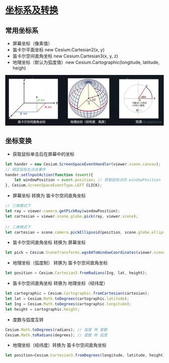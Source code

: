 # [坐标系及转换](https://juejin.cn/post/7057776364010602526)

## 常用坐标系

- 屏幕坐标（像素值）
- 笛卡尔平面坐标 new Cesium.Cartesian2(x, y)
- 笛卡尔空间直角坐标 new Cesium.Cartesian3(x, y, z)
- 地理坐标（默认为弧度值）new Cesium.Cartographic(longitude, latitude, heigh)

![alt text](../images/image.png)

## 坐标变换

- 获取鼠标单击后在屏幕中的坐标

```javascript
let hander = new Cesium.ScreenSpaceEventHandler(viewer.scene.canvas);
// 绑定鼠标左点击事件
hander.setlnputAction(function (event){
    let windowPosition = event.position; // 获取鼠标点的 windowPosition 
}, Cesium.ScreenSpaceEventType.LEFT CLICK);
```

- 屏幕坐标 转换为 笛卡尔空间直角坐标

```javascript
// 三维模式下
let ray = viewer.camera.getPickRay(windowPosition);
let cartesian = viewer.scene.globe.pick(ray, viewer.scene);

// 二维模式下
let cartesian = scene.camera.pickEllipsoid(position, scene.globe.ellipsoid);
```

- 笛卡尔空间直角坐标 转换为 屏幕坐标

```javascript
let pick = Cesium.SceneTransforms.wgs84ToWindowCoordinates(viewer.scene, cartesian);
```

- 地理坐标（弧度制） 转换为 笛卡尔空间直角坐标

```javascript
let position = Cesium.Cartesian3.fromRadians(Ing, lat, height);
```

- 笛卡尔空间直角坐标 转换为 地理坐标（经纬度）

```javascript
let cartographic = Cesium.Cartographic.fromCartesian(cartesian);
let lat = Cesium.Math.toDegrees(cartographic.latitude);
let Ing = Cesium.Math.toDegrees(cartographic.longitude);
let height = cartographic.height;
```

- 度数与弧度互转

```javascript
Cesium.Math.toDegrees(radians); // 弧度 转 度数
Cesium.Math.toRadians(degrees); // 度数 转 弧度
```

- 地理坐标（经纬度）转换为 笛卡尔空间直角坐标

```javascript
let position=Cesium.Cartesian3.fromDegrees(longitude, latitude, height);
```
